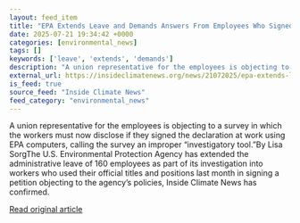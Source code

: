 ```yaml
---
layout: feed_item
title: "EPA Extends Leave and Demands Answers From Employees Who Signed a ‘Declaration of Dissent’"
date: 2025-07-21 19:34:42 +0000
categories: [environmental_news]
tags: []
keywords: ['leave', 'extends', 'demands']
description: "A union representative for the employees is objecting to a survey in which the workers must now disclose if they signed the declaration at work using EPA com..."
external_url: https://insideclimatenews.org/news/21072025/epa-extends-leave-for-dissenting-employees/
is_feed: true
source_feed: "Inside Climate News"
feed_category: "environmental_news"
---
```


A union representative for the employees is objecting to a survey in which the workers must now disclose if they signed the declaration at work using EPA computers, calling the survey an improper “investigatory tool.”By Lisa SorgThe U.S. Environmental Protection Agency has extended the administrative leave of 160 employees as part of its investigation into workers who used their official titles and positions last month in signing a petition objecting to the agency’s policies, Inside Climate News has confirmed.

[Read original article](https://insideclimatenews.org/news/21072025/epa-extends-leave-for-dissenting-employees/)
